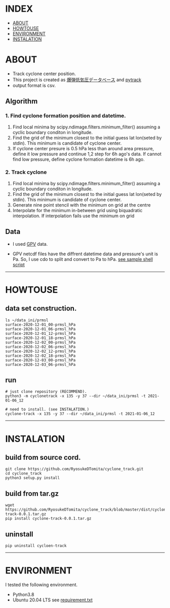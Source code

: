 # INDEX
- [ABOUT](#ABOUT)
- [HOWTOUSE](#HOWTOUSE)
- [ENVIRONMENT](#ABOUT)
- [INSTALATION](#INSTALATION)


# ABOUT
- Track cyclone center position.
- This project is created as [爆弾低気圧データベース](http://fujin.geo.kyushu-u.ac.jp/meteorol_bomb/algorithm/index.php) and [pytrack](https://github.com/tenomoto/pytrack)
- output format is csv.

## Algorithm

### 1. Find cyclone formation position and datetime.
1. Find local minima by scipy.ndimage.filters.minimum_filter() assuming a cyclic boundary conditon in longitude.
2. Find the grid of the minimum closest to the initial guess lat lon(seted by stdin). This minimum is candidate of cyclone center.
3. If cyclone center presure is 0.5 hPa less than around area pressure, define it low pressure and continue 1,2 step for 6h ago's data. If cannot find low pressure, define cyclone formation datetime is 6h ago.
### 2. Track cyclone
1. Find local minima by scipy.ndimage.filters.minimum_filter() assuming a cyclic boundary conditon in longitude.
2. Find the grid of the minimum closest to the initial guess lat lon(seted by stdin). This minimum is candidate of cyclone center.
3. Generate nine point stencil with the minimum on grid at the centre
4. Interpolate for the minimum in-between grid using biquadratic interpolation. If interpolation fails use the minimum on grid

## Data
- I used [GPV](http://database.rish.kyoto-u.ac.jp/arch/glob-atmos/) data.

- GPV netcdf files have the diffrent datetime data and pressure's unit is Pa. So, I use cdo to split and convert to Pa to hPa.
[see sample shell script](./getPrmsl.bash)
******


# HOWTOUSE
## data set construction.

```
ls ~/data_ini/prmsl
surface-2020-12-01_00-prmsl_hPa
surface-2020-12-01_06-prmsl_hPa
surface-2020-12-01_12-prmsl_hPa
surface-2020-12-01_18-prmsl_hPa
surface-2020-12-02_00-prmsl_hPa
surface-2020-12-02_06-prmsl_hPa
surface-2020-12-02_12-prmsl_hPa
surface-2020-12-02_18-prmsl_hPa
surface-2020-12-03_00-prmsl_hPa
surface-2020-12-03_06-prmsl_hPa
```

## run

```shell
# just clone repository (RECOMMEND).
python3 -m cyclonetrack -x 135 -y 37 --dir ~/data_ini/prmsl -t 2021-01-06_12
```

```shell
# need to install. (see INSTALATION.)
cyclone-track -x 135 -y 37 --dir ~/data_ini/prmsl -t 2021-01-06_12
```
******


# INSTALATION
## build from source cord.

```shell
git clone https://github.com/RyosukeDTomita/cyclone_track.git
cd cyclone_track
python3 setup.py install
```

## build from tar.gz

```shell
wget https://github.com/RyosukeDTomita/cyclone_track/blob/master/dist/cyclone-track-0.0.1.tar.gz
pip install cyclone-track-0.0.1.tar.gz
```

## uninstall

```
pip uninstall cycloen-track
```
******


# ENVIRONMENT
I tested the following environment.
- Python3.8
- Ubuntu 20.04 LTS
see [requirement.txt](./requirements.txt)
